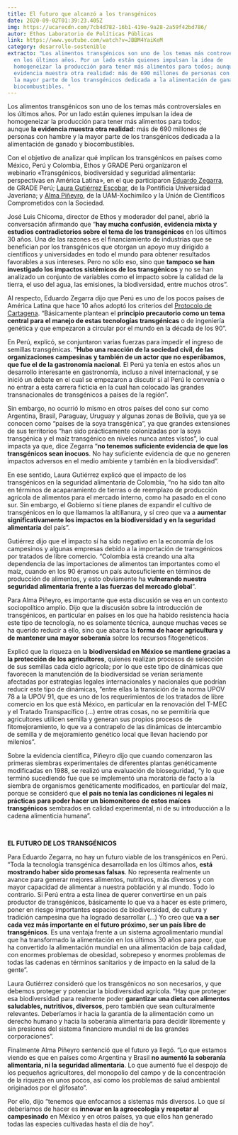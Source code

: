```yaml
---
title: El futuro que alcanzó a los transgénicos
date: 2020-09-02T01:39:23.405Z
img: https://ucarecdn.com/7cb4d782-16b1-419e-9a28-2a59f42bd786/
autor: Ethos Laboratorio de Políticas Públicas
link: https://www.youtube.com/watch?v=JBBM4YaiKeM
category: desarrollo-sostenible
extracto: "Los alimentos transgénicos son uno de los temas más controversiales
  en los últimos años. Por un lado están quienes impulsan la idea de
  homogeneizar la producción para tener más alimentos para todos; aunque la
  evidencia muestra otra realidad: más de 690 millones de personas con hambre y
  la mayor parte de los transgénicos dedicada a la alimentación de ganado y
  biocombustibles. "
---
```

Los alimentos transgénicos son uno de los temas más controversiales en los últimos años. Por un lado están quienes impulsan la idea de homogeneizar la producción para tener más alimentos para todos; aunque **la evidencia muestra otra realidad**: más de 690 millones de personas con hambre y la mayor parte de los transgénicos dedicada a la alimentación de ganado y biocombustibles. 

Con el objetivo de analizar qué implican los transgénicos en países como México, Perú y Colombia, Ethos y GRADE Perú organizaron el webinario «Transgénicos, biodiversidad y seguridad alimentaria: perspectivas en América Latina», en el que participaron [Eduardo Zegarra](http://www.grade.org.pe/investigadores/personal/ezegarra/), de GRADE Perú; [Laura Gutiérrez Escobar](https://javeriana.academia.edu/LauraMariaGutierrezEscobar), de la Pontificia Universidad Javeriana; y [Alma Piñeyro](https://www.uccs.mx/expertos/agricultura_alimentacion/alma-pineyro-nelson.html), de la UAM-Xochimilco y la Unión de Científicos Comprometidos con la Sociedad. 

José Luis Chicoma, director de Ethos y moderador del panel, abrió la conversación afirmando que “**hay mucha confusión, evidencia mixta y estudios contradictorios sobre el tema de los transgénicos** en los últimos 30 años. Una de las razones es el financiamiento de industrias que se benefician por los transgénicos que otorgan un apoyo muy dirigido a científicos y universidades en todo el mundo para obtener resultados favorables a sus intereses. Pero no sólo eso, sino que **tampoco se han investigado los impactos sistémicos de los transgénicos** y no se han analizado un conjunto de variables como el impacto sobre la calidad de la tierra, el uso del agua, las emisiones, la biodiversidad, entre muchos otros”. 

Al respecto, Eduardo Zegarra dijo que Perú es uno de los pocos países de América Latina que hace 10 años adoptó los criterios del [Protocolo de Cartagena](https://www.conacyt.gob.mx/cibiogem/index.php/protocolo-de-cartagena). “Básicamente plantean el **principio precautorio como un tema central para el manejo de estas tecnologías transgénicas** o de ingeniería genética y que empezaron a circular por el mundo en la década de los 90”. 

En Perú, explicó, se conjuntaron varias fuerzas para impedir el ingreso de semillas transgénicas. “**Hubo una reacción de la sociedad civil, de las organizaciones campesinas y también de un actor que no esperábamos, que fue el de la gastronomía nacional**. El Perú ya tenía en estos años un desarrollo interesante en gastronomía, incluso a nivel internacional, y se inició un debate en el cual se empezaron a discutir si al Perú le convenía o no entrar a esta carrera ficticia en la cual han colocado las grandes transnacionales de transgénicos a países de la región”. 

Sin embargo, no ocurrió lo mismo en otros países del cono sur como Argentina, Brasil, Paraguay, Uruguay y algunas zonas de Bolivia, que ya se conocen como “países de la soya transgénica”, ya que grandes extensiones de sus territorios “han sido prácticamente colonizadas por la soya transgénica y el maíz transgénico en niveles nunca antes vistos”, lo cual impacta ya que, dice Zegarra “**no tenemos suficiente evidencia de que los transgénicos sean inocuos**. No hay suficiente evidencia de que no generen impactos adversos en el medio ambiente y también en la biodiversidad”.

En ese sentido, Laura Gutiérrez explicó que el impacto de los transgénicos en la seguridad alimentaria de Colombia, “no ha sido tan alto en términos de acaparamiento de tierras o de reemplazo de producción agrícola de alimentos para el mercado interno, como ha pasado en el cono sur. Sin embargo, el Gobierno sí tiene planes de expandir el cultivo de transgénicos en lo que llamamos la altillanura, y sí creo que va a **aumentar significativamente los impactos en la biodiversidad y en la seguridad alimentaria** del país”. 

Gutiérrez dijo que el impacto sí ha sido negativo en la economía de los campesinos y algunas empresas debido a la importación de transgénicos por tratados de libre comercio. “Colombia está creando una alta dependencia de las importaciones de alimentos tan importantes como el maíz, cuando en los 90 éramos un país autosuficiente en términos de producción de alimentos, y esto obviamente ha **vulnerando nuestra seguridad alimentaria frente a las fuerzas del mercado global**”.  

Para Alma Piñeyro, es importante que esta discusión se vea en un contexto sociopolítico amplio. Dijo que la discusión sobre la introducción de transgénicos, en particular en países en los que ha habido resistencia hacia este tipo de tecnología, no es solamente técnica, aunque muchas veces se ha querido reducir a ello, sino que abarca la **forma de hacer agricultura y de mantener una mayor soberanía** sobre los recursos fitogenéticos. 

Explicó que la riqueza en la **biodiversidad en México se mantiene gracias a la protección de los agricultores**, quienes realizan procesos de selección de sus semillas cada ciclo agrícola; por lo que este tipo de dinámicas que favorecen la manutención de la biodiversidad se verían seriamente afectadas por estrategias legales internacionales y nacionales que podrían reducir este tipo de dinámicas, “entre ellas la transición de la norma UPOV 78 a la UPOV 91, que es uno de los requerimientos de los tratados de libre comercio en los que está México, en particular en la renovación del T-MEC y el Tratado Transpacífico (…) entre otras cosas, no se permitiría que agricultores utilicen semilla y generan sus propios procesos de fitomejoramiento, lo que va a contrapelo de las dinámicas de intercambio de semilla y de mejoramiento genético local que llevan haciendo por milenios”. 

Sobre la evidencia científica, Piñeyro dijo que cuando comenzaron las primeras siembras experimentales de diferentes plantas genéticamente modificadas en 1988, se realizó una evaluación de bioseguridad, “y lo que terminó sucediendo fue que se implementó una moratoria de facto a la siembra de organismos genéticamente modificados, en particular del maíz, porque se consideró que **el país no tenía las condiciones ni legales ni prácticas para poder hacer un biomonitoreo** **de estos maíces transgénicos** sembrados en calidad experimental, ni de su introducción a la cadena alimenticia humana”. 

   

**EL FUTURO DE LOS TRANSGÉNICOS** 

Para Eduardo Zegarra, no hay un futuro viable de los transgénicos en Perú. “Toda la tecnología transgénica desarrollada en los últimos años, **está mostrando haber sido promesas falsas**. No representa realmente un avance para generar mejores alimentos, nutritivos, más diversos y con mayor capacidad de alimentar a nuestra población y al mundo. Todo lo contrario. Si Perú entra a esta línea de querer convertirse en un país productor de transgénicos, básicamente lo que va a hacer es este primero, poner en riesgo importantes espacios de biodiversidad, de cultura y tradición campesina que ha logrado desarrollar (…) Yo creo que **va a ser cada vez más importante en el futuro próximo, ser un país libre de transgénicos**. Es una ventaja frente a un sistema agroalimentario mundial que ha transformado la alimentación en los últimos 30 años para peor, que ha convertido la alimentación mundial en una alimentación de baja calidad, con enormes problemas de obesidad, sobrepeso y enormes problemas de todas las cadenas en términos sanitarios y de impacto en la salud de la gente”.  

Laura Gutiérrez consideró que los transgénicos no son necesarios, y que debemos proteger y potenciar la biodiversidad agrícola. “Hay que proteger esa biodiversidad para realmente poder **garantizar una dieta con alimentos saludables, nutritivos, diversos**, pero también que sean culturalmente relevantes. Deberíamos ir hacia la garantía de la alimentación como un derecho humano y hacia la soberanía alimentaria para decidir libremente y sin presiones del sistema financiero mundial ni de las grandes corporaciones”.

Finalmente Alma Piñeyro sentenció que el futuro ya llegó. “Lo que estamos viendo es que en países como Argentina y Brasil **no aumentó la soberanía alimentaria, ni la seguridad alimentaria**. Lo que aumentó fue el despojo de los pequeños agricultores, del monopolio del campo y de la concentración de la riqueza en unos pocos, así como los problemas de salud ambiental originados por el glifosato”.

Por ello, dijo “tenemos que enfocarnos a sistemas más diversos. Lo que sí deberíamos de hacer es **innovar en la agroecología y respetar al campesinado** en México y en otros países, ya que ellos han generado todas las especies cultivadas hasta el día de hoy”.